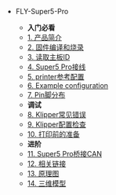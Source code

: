 * FLY-Super5-Pro

  * **入门必看**
  * [1. 产品简介](/board/fly_super5/README.md)
  * [2. 固件编译和烧录](/board/fly_super5/flash.md)
  * [3. 读取主板ID](/board/fly_super5/usbid.md)
  * [4. Super5 Pro接线](/board/fly_super5/wiring.md)
  * [5. printer参考配置](/board/fly_super5/cfg.md)
  * [6. Example configuration](/board/fly_super5/cfg.md)
  * [7. Pin脚分布](/board/fly_super5/pins.md)
  * **调试**
  * [8. Klipper常见错误](/board/fly_super5/klippererro.md)
  * [9. Klipper配置检查](/board/fly_super5/klippercheck.md)
  * [10. 打印前的准备](/board/fly_super5/klipperprepare.md)
  * **进阶**
  * [11. Super5 Pro桥接CAN](/board/fly_super5/canbridge.md)
  * [12. 相关链接](/board/fly_super5/link.md)
  * [13. 原理图](/board/fly_super5/schematic.md)
  * [14. 三维模型](/board/fly_super5/3dmodel.md)
